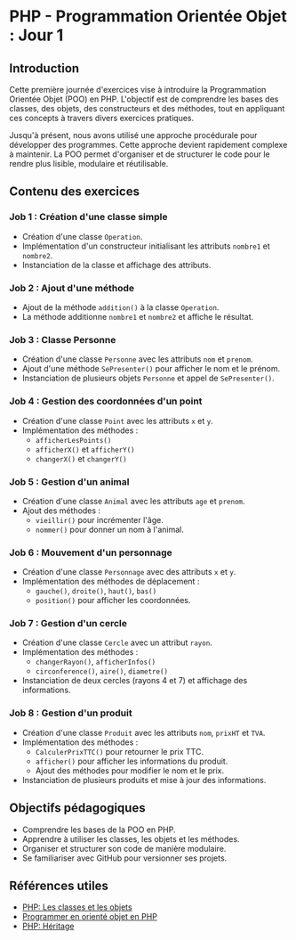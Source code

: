# PHP - Programmation Orientée Objet : Jour 1

## Introduction

Cette première journée d'exercices vise à introduire la Programmation Orientée Objet (POO) en PHP. L'objectif est de comprendre les bases des classes, des objets, des constructeurs et des méthodes, tout en appliquant ces concepts à travers divers exercices pratiques.

Jusqu'à présent, nous avons utilisé une approche procédurale pour développer des programmes. Cette approche devient rapidement complexe à maintenir. La POO permet d'organiser et de structurer le code pour le rendre plus lisible, modulaire et réutilisable.

## Contenu des exercices

### **Job 1 : Création d'une classe simple**

- Création d'une classe `Operation`.
- Implémentation d'un constructeur initialisant les attributs `nombre1` et `nombre2`.
- Instanciation de la classe et affichage des attributs.

### **Job 2 : Ajout d'une méthode**

- Ajout de la méthode `addition()` à la classe `Operation`.
- La méthode additionne `nombre1` et `nombre2` et affiche le résultat.

### **Job 3 : Classe Personne**

- Création d'une classe `Personne` avec les attributs `nom` et `prenom`.
- Ajout d'une méthode `SePresenter()` pour afficher le nom et le prénom.
- Instanciation de plusieurs objets `Personne` et appel de `SePresenter()`.

### **Job 4 : Gestion des coordonnées d'un point**

- Création d'une classe `Point` avec les attributs `x` et `y`.
- Implémentation des méthodes :
  - `afficherLesPoints()`
  - `afficherX()` et `afficherY()`
  - `changerX()` et `changerY()`

### **Job 5 : Gestion d'un animal**

- Création d'une classe `Animal` avec les attributs `age` et `prenom`.
- Ajout des méthodes :
  - `vieillir()` pour incrémenter l'âge.
  - `nommer()` pour donner un nom à l'animal.

### **Job 6 : Mouvement d'un personnage**

- Création d'une classe `Personnage` avec des attributs `x` et `y`.
- Implémentation des méthodes de déplacement :
  - `gauche()`, `droite()`, `haut()`, `bas()`
  - `position()` pour afficher les coordonnées.

### **Job 7 : Gestion d'un cercle**

- Création d'une classe `Cercle` avec un attribut `rayon`.
- Implémentation des méthodes :
  - `changerRayon()`, `afficherInfos()`
  - `circonference()`, `aire()`, `diametre()`
- Instanciation de deux cercles (rayons 4 et 7) et affichage des informations.

### **Job 8 : Gestion d'un produit**

- Création d'une classe `Produit` avec les attributs `nom`, `prixHT` et `TVA`.
- Implémentation des méthodes :
  - `CalculerPrixTTC()` pour retourner le prix TTC.
  - `afficher()` pour afficher les informations du produit.
  - Ajout des méthodes pour modifier le nom et le prix.
- Instanciation de plusieurs produits et mise à jour des informations.

## Objectifs pédagogiques

- Comprendre les bases de la POO en PHP.
- Apprendre à utiliser les classes, les objets et les méthodes.
- Organiser et structurer son code de manière modulaire.
- Se familiariser avec GitHub pour versionner ses projets.

## Références utiles

- [PHP: Les classes et les objets](https://www.php.net/manual/fr/language.oop5.php)
- [Programmer en orienté objet en PHP](https://www.openclassrooms.com/fr/courses/1665806)
- [PHP: Héritage](https://www.php.net/manual/fr/language.oop5.inheritance.php)
